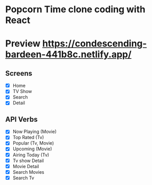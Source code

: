 # Popcorn Time clone coding with React

# Preview https://condescending-bardeen-441b8c.netlify.app/
## Screens

- [x] Home
- [x] TV Show
- [x] Search
- [x] Detail

## API Verbs

- [x] Now Playing (Movie)
- [x] Top Rated (Tv)
- [x] Popular (Tv, Movie)
- [x] Upcoming (Movie)
- [x] Airing Today (Tv)
- [x] Tv show Detail
- [x] Movie Detail
- [x] Search Movies
- [x] Search Tv
